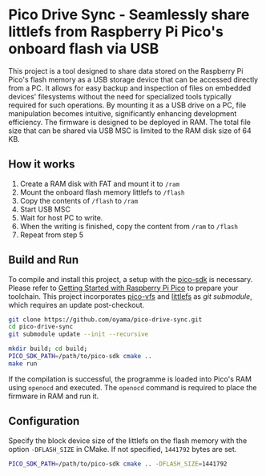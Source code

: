 # Pico Drive Sync - Seamlessly share littlefs from Raspberry Pi Pico's onboard flash via USB

This project is a tool designed to share data stored on the Raspberry Pi Pico's flash memory as a USB storage device that can be accessed directly from a PC. It allows for easy backup and inspection of files on embedded devices' filesystems without the need for specialized tools typically required for such operations. By mounting it as a USB drive on a PC, file manipulation becomes intuitive, significantly enhancing development efficiency.
The firmware is designed to be deployed in RAM. The total file size that can be shared via USB MSC is limited to the RAM disk size of 64 KB.

## How it works

1. Create a RAM disk with FAT and mount it to `/ram`
2. Mount the onboard flash memory littlefs to `/flash`
3. Copy the contents of `/flash` to `/ram`
4. Start USB MSC
5. Wait for host PC to write.
6. When the writing is finished, copy the content from `/ram` to `/flash`
7. Repeat from step 5


## Build and Run

To compile and install this project, a setup with the [pico-sdk](https://github.com/raspberrypi/pico-sdk) is necessary. Please refer to [Getting Started with Raspberry Pi Pico](https://datasheets.raspberrypi.com/pico/getting-started-with-pico.pdf) to prepare your toolchain. This project incorporates [pico-vfs](https://github.com/oyama/pico-vfs) and [littlefs](https://github.com/littlefs-project/littlefs) as _git submodule_, which requires an update post-checkout.

```bash
git clone https://github.com/oyama/pico-drive-sync.git
cd pico-drive-sync
git submodule update --init --recursive

mkdir build; cd build;
PICO_SDK_PATH=/path/to/pico-sdk cmake ..
make run
```
If the compilation is successful, the programme is loaded into Pico's RAM using `openocd` and executed. The `openocd` command is required to place the firmware in RAM and run it.

## Configuration

Specify the block device size of the littlefs on the flash memory with the option `-DFLASH_SIZE` in CMake. If not specified, `1441792` bytes are set.

```bash
PICO_SDK_PATH=/path/to/pico-sdk cmake .. -DFLASH_SIZE=1441792
```
